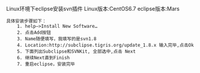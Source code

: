 

Linux环境下eclipse安装svn插件
	Linux版本:CentOS6.7
	eclipse版本:Mars

	具体安装步骤如下：
		1. help–>Install New Software…
		2. 点击Add按钮
		3. Name随便填写，我填写的是svn1.8
		4. Location:http://subclipse.tigris.org/update_1.8.x 输入完毕,点击Ok
		5. 下面列出Subclipse和SVNKit, 全部选中,点击 Next
		6. 继续Next直到Finish
		7. 重启eclipse，安装完毕



